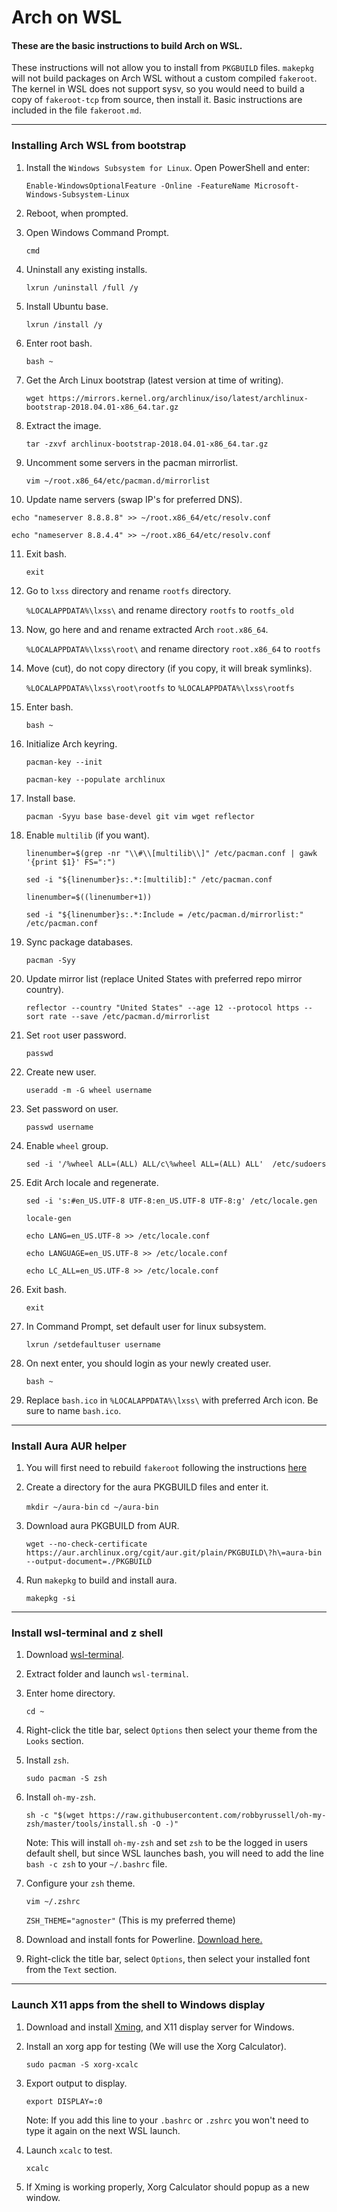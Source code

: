 # Arch on WSL
#### These are the basic instructions to build Arch on WSL.
These instructions will not allow you to install from `PKGBUILD` files. `makepkg` will not build packages on Arch WSL without a custom compiled `fakeroot`.
The kernel in WSL does not support sysv, so you would need to build a copy of `fakeroot-tcp` from source, then install it.
Basic instructions are included in the file `fakeroot.md`.

***

### Installing Arch WSL from bootstrap

1. Install the `Windows Subsystem for Linux`. Open PowerShell and enter:

   `Enable-WindowsOptionalFeature -Online -FeatureName Microsoft-Windows-Subsystem-Linux`

2. Reboot, when prompted.
3. Open Windows Command Prompt.

   `cmd`

4. Uninstall any existing installs.

   `lxrun /uninstall /full /y`

5. Install Ubuntu base.

   `lxrun /install /y`

6. Enter root bash.

   `bash ~`

7. Get the Arch Linux bootstrap (latest version at time of writing).

   `wget https://mirrors.kernel.org/archlinux/iso/latest/archlinux-bootstrap-2018.04.01-x86_64.tar.gz`

8. Extract the image.

   `tar -zxvf archlinux-bootstrap-2018.04.01-x86_64.tar.gz`

9. Uncomment some servers in the pacman mirrorlist.

   `vim ~/root.x86_64/etc/pacman.d/mirrorlist`

10. Update name servers (swap IP's for preferred DNS).

   `echo "nameserver 8.8.8.8" >> ~/root.x86_64/etc/resolv.conf`

   `echo "nameserver 8.8.4.4" >> ~/root.x86_64/etc/resolv.conf`

11. Exit bash.

      `exit`

12. Go to `lxss` directory and rename `rootfs` directory.

      `%LOCALAPPDATA%\lxss\` and rename directory `rootfs` to `rootfs_old`

13. Now, go here and and rename extracted Arch `root.x86_64`.

      `%LOCALAPPDATA%\lxss\root\` and rename directory `root.x86_64` to `rootfs`

14. Move (cut), do not copy directory (if you copy, it will break symlinks).

      `%LOCALAPPDATA%\lxss\root\rootfs` to `%LOCALAPPDATA%\lxss\rootfs`

15. Enter bash.

      `bash ~`

16. Initialize Arch keyring.

      `pacman-key --init`

      `pacman-key --populate archlinux`

17. Install base.

      `pacman -Syyu base base-devel git vim wget reflector`

18. Enable `multilib` (if you want).

      `linenumber=$(grep -nr "\\#\\[multilib\\]" /etc/pacman.conf | gawk '{print $1}' FS=":")`

      `sed -i "${linenumber}s:.*:[multilib]:" /etc/pacman.conf`

      `linenumber=$((linenumber+1))`

      `sed -i "${linenumber}s:.*:Include = /etc/pacman.d/mirrorlist:" /etc/pacman.conf`

19. Sync package databases.

      `pacman -Syy`

20. Update mirror list (replace United States with preferred repo mirror country).

      `reflector --country "United States" --age 12 --protocol https --sort rate --save /etc/pacman.d/mirrorlist`

21. Set `root` user password.

      `passwd`

22. Create new user.

      `useradd -m -G wheel username`

23. Set password on user.

      `passwd username`

24. Enable `wheel` group.

       `sed -i '/%wheel ALL=(ALL) ALL/c\%wheel ALL=(ALL) ALL'  /etc/sudoers`

25. Edit Arch locale and regenerate.

      `sed -i 's:#en_US.UTF-8 UTF-8:en_US.UTF-8 UTF-8:g' /etc/locale.gen`

      `locale-gen`

      `echo LANG=en_US.UTF-8 >> /etc/locale.conf`

      `echo LANGUAGE=en_US.UTF-8 >> /etc/locale.conf`

      `echo LC_ALL=en_US.UTF-8 >> /etc/locale.conf`

26. Exit bash.

      `exit`

27. In Command Prompt, set default user for linux subsystem.

      `lxrun /setdefaultuser username`

28. On next enter, you should login as your newly created user.

      `bash ~`

29. Replace `bash.ico` in `%LOCALAPPDATA%\lxss\` with preferred Arch icon. Be sure to name `bash.ico`.

***

### Install Aura AUR helper

1. You will first need to rebuild `fakeroot` following the instructions [here](../master/fakeroot.md)

2. Create a directory for the aura PKGBUILD files and enter it.

   `mkdir ~/aura-bin`
   `cd ~/aura-bin`

3. Download aura PKGBUILD from AUR.  

   `wget --no-check-certificate https://aur.archlinux.org/cgit/aur.git/plain/PKGBUILD\?h\=aura-bin --output-document=./PKGBUILD`

4. Run `makepkg` to build and install aura.

   `makepkg -si`

***

### Install wsl-terminal and z shell

1. Download [wsl-terminal](https://github.com/goreliu/wsl-terminal/releases).
2. Extract folder and launch `wsl-terminal`.
3. Enter home directory.

   `cd ~`

3. Right-click the title bar, select `Options` then select your theme from the `Looks` section.

4. Install `zsh`.

   `sudo pacman -S zsh`

5. Install `oh-my-zsh`.

   `sh -c "$(wget https://raw.githubusercontent.com/robbyrussell/oh-my-zsh/master/tools/install.sh -O -)"`

   Note: This will install `oh-my-zsh` and set `zsh` to be the logged in users default shell, but since WSL launches bash, you will need to add the line `bash -c zsh` to your `~/.bashrc` file.

6. Configure your `zsh` theme.

   `vim ~/.zshrc`

   `ZSH_THEME="agnoster"` (This is my preferred theme)

7. Download and install fonts for Powerline. [Download here.](https://github.com/powerline/fonts/)
8. Right-click the title bar, select `Options`, then select your installed font from the `Text` section.

***

### Launch X11 apps from the shell to Windows display

1. Download and install [Xming](http://www.straightrunning.com/XmingNotes/), and X11 display server for Windows.
2. Install an xorg app for testing (We will use the Xorg Calculator).

   `sudo pacman -S xorg-xcalc`

3. Export output to display.

   `export DISPLAY=:0`

   Note: If you add this line to your `.bashrc` or `.zshrc` you won't need to type it again on the next WSL launch.

4. Launch `xcalc` to test.

   `xcalc`

5. If Xming is working properly, Xorg Calculator should popup as a new window.
